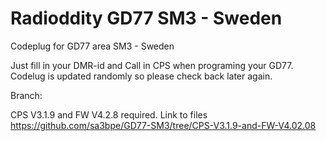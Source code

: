 # Radioddity GD77 SM3 - Sweden

Codeplug for GD77 area SM3 - Sweden

Just fill in your DMR-id and Call in CPS when programing your GD77. Codelug is updated randomly so please check back later again. 

Branch:

CPS V3.1.9 and FW V4.2.8 required. Link to files https://github.com/sa3bpe/GD77-SM3/tree/CPS-V3.1.9-and-FW-V4.02.08 
